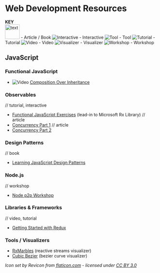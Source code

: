 # Web Development Resources

**KEY**  
<image src="https://res.cloudinary.com/nathanj-me/image/upload/v1448478724/resource-icons/text.svg" alt="text" width=48 height=48 /> - Article / Book
![Interactive](https://res.cloudinary.com/nathanj-me/image/upload/v1448478167/resource-icons/interactive.svg) - Interactive
![Tool](https://res.cloudinary.com/nathanj-me/image/upload/v1448478167/resource-icons/tool.svg) - Tool
![Tutorial](https://res.cloudinary.com/nathanj-me/image/upload/v1448478167/resource-icons/tutorial.svg) - Tutorial
![Video](https://res.cloudinary.com/nathanj-me/image/upload/v1448479040/resource-icons/video.svg) - Video
![Visualizer](https://res.cloudinary.com/nathanj-me/image/upload/v1448478167/resource-icons/visualizer.svg) - Visualizer
![Workshop](https://res.cloudinary.com/nathanj-me/image/upload/v1448478167/resource-icons/workshop.svg) - Workshop

## JavaScript

### Functional JavaScript

  - ![Video](https://res.cloudinary.com/nathanj-me/image/upload/v1448479040/resource-icons/video.svg) [Composition Over Inheritance](https://youtu.be/wfMtDGfHWpA)

### Observables
  
  // tutorial, interactive
  - [Functional JavaScript Exercises](http://reactivex.io/learnrx/) (lead-in to Microsoft Rx Library)
  // article
  - [Concurrency Part 1](http://blog.getify.com/concurrently-javascript-1/)
  // article
  - [Concurrency Part 2](http://blog.getify.com/concurrently-javascript-2/)

### Design Patterns

  // book
  - [Learning JavaScript Design Patterns](http://addyosmani.com/resources/essentialjsdesignpatterns/book/ "Learning JavaScript Design Patterns")

### Node.js

  // workshop
  - [Node p2p Workshop](http://mafintosh.github.io/p2p-workshop/build/01.html) 

### Libraries & Frameworks

  // video, tutorial
  - [Getting Started with Redux](https://egghead.io/series/getting-started-with-redux?utm_source=drip&utm_medium=email&utm_campaign=you-ready-to-redux&__s=kexcide3evojdsaqd7a5 "By Dan Abramov")

### Tools / Visualizers

 - [RxMarbles](http://rxmarbles.com/) (reactive streams visualizer)
 - [Cubic Bezier](http://cubic-bezier.com/) (bezier curve visualizer)

*Icon set by Revicon from [flaticon.com](http://www.flaticon.com "Flaticon") - licensed under [CC BY 3.0](http://creativecommons.org/licenses/by/3.0/ "Creative Commons BY 3.0")*
